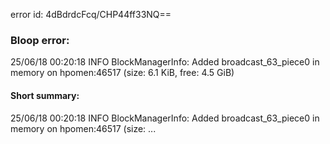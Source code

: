 error id: 4dBdrdcFcq/CHP44ff33NQ==
### Bloop error:

25/06/18 00:20:18 INFO BlockManagerInfo: Added broadcast_63_piece0 in memory on hpomen:46517 (size: 6.1 KiB, free: 4.5 GiB)
#### Short summary: 

25/06/18 00:20:18 INFO BlockManagerInfo: Added broadcast_63_piece0 in memory on hpomen:46517 (size: ...